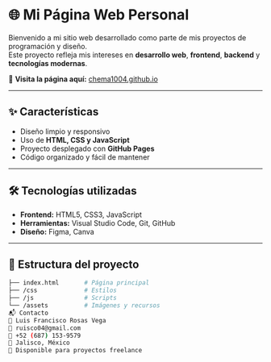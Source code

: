 # 🌐 Mi Página Web Personal

Bienvenido a mi sitio web desarrollado como parte de mis proyectos de programación y diseño.  
Este proyecto refleja mis intereses en **desarrollo web**, **frontend**, **backend** y **tecnologías modernas**.  

🔗 **Visita la página aquí:** [chema1004.github.io](https://chema1004.github.io/)

---

## ✨ Características
- Diseño limpio y responsivo
- Uso de **HTML, CSS y JavaScript**
- Proyecto desplegado con **GitHub Pages**
- Código organizado y fácil de mantener

---

## 🛠️ Tecnologías utilizadas
- **Frontend:** HTML5, CSS3, JavaScript  
- **Herramientas:** Visual Studio Code, Git, GitHub  
- **Diseño:** Figma, Canva  

---

## 📂 Estructura del proyecto
```bash
├── index.html       # Página principal
├── /css             # Estilos
├── /js              # Scripts
└── /assets          # Imágenes y recursos
📬 Contacto
👤 Luis Francisco Rosas Vega
📧 ruisco04@gmail.com
📱 +52 (687) 153-9579
📍 Jalisco, México
💼 Disponible para proyectos freelance
